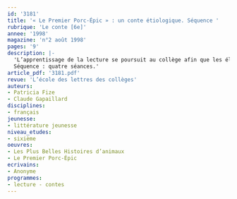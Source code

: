 ```yaml
---
id: '3181'
title: '« Le Premier Porc-Épic » : un conte étiologique. Séquence '
rubrique: 'Le conte [6e]'
annee: '1998'
magazine: 'n°2 août 1998'
pages: '9'
description: |-
  'L’apprentissage de la lecture se poursuit au collège afin que les élèves deviennent des lecteurs autonomes. Or, pour apprendre à bien lire, il faut savoir comment on lit. Cet article propose la lecture en trois étapes d’un conte étiologique pour amener les jeunes élèves de sixième à considérer la lecture comme une activité complexe, à discriminer les indices à partir desquels ils élaborent du sens. Au-delà du simple exercice, il s’agit de briser certaines représentations des élèves sur la lecture et l’écriture, de lier nettement les deux activités et de susciter l’attitude à adopter devant le texte à lire. Cette brève séquence peut trouver sa place dans les premières heures de cours de la classe de sixième, avant l’évaluation, et acquérir de ce fait une valeur programmatique.
  Séquence : quatre séances.'
article_pdf: '3181.pdf'
revue: 'L’école des lettres des collèges'
auteurs:
- Patricia Fize
- Claude Gapaillard
disciplines:
- français
jeunesse:
- littérature jeunesse
niveau_etudes:
- sixième
oeuvres:
- Les Plus Belles Histoires d’animaux
- Le Premier Porc-Épic
ecrivains:
- Anonyme
programmes:
- lecture - contes
---
```


